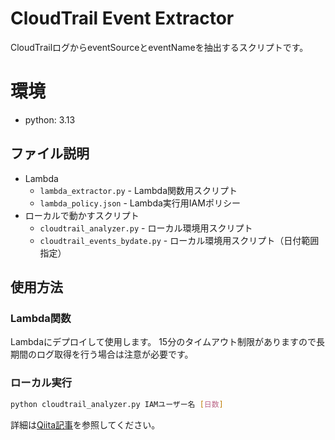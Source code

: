 # CloudTrail Event Extractor

CloudTrailログからeventSourceとeventNameを抽出するスクリプトです。

# 環境
- python: 3.13

## ファイル説明

- Lambda
  - `lambda_extractor.py` - Lambda関数用スクリプト
  - `lambda_policy.json` - Lambda実行用IAMポリシー
- ローカルで動かすスクリプト
  - `cloudtrail_analyzer.py` - ローカル環境用スクリプト
  - `cloudtrail_events_bydate.py` - ローカル環境用スクリプト（日付範囲指定）


## 使用方法

### Lambda関数

Lambdaにデプロイして使用します。
15分のタイムアウト制限がありますので長期間のログ取得を行う場合は注意が必要です。

### ローカル実行

```bash
python cloudtrail_analyzer.py IAMユーザー名 [日数]
```

詳細は[Qiita記事](https://qiita.com/enumura1/items/84b06be57edf28b549b4)を参照してください。
